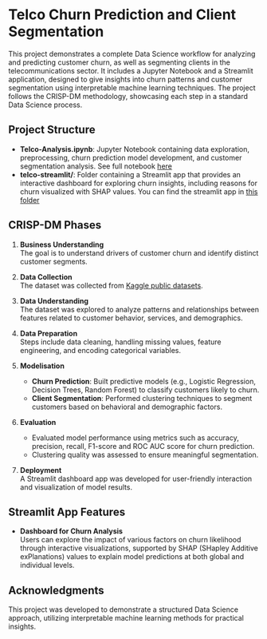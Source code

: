 # Telco Churn Prediction and Client Segmentation

This project demonstrates a complete Data Science workflow for analyzing and predicting customer churn, as well as segmenting clients in the telecommunications sector. It includes a Jupyter Notebook and a Streamlit application, designed to give insights into churn patterns and customer segmentation using interpretable machine learning techniques. The project follows the CRISP-DM methodology, showcasing each step in a standard Data Science process.

## Project Structure

- **Telco-Analysis.ipynb**: Jupyter Notebook containing data exploration, preprocessing, churn prediction model development, and customer segmentation analysis. See full notebook [here](Telco-Analysis.ipynb)
- **telco-streamlit/**: Folder containing a Streamlit app that provides an interactive dashboard for exploring churn insights, including reasons for churn visualized with SHAP values. You can find the streamlit app in [this folder](telco-streamlit)

## CRISP-DM Phases

1. **Business Understanding**  
   The goal is to understand drivers of customer churn and identify distinct customer segments.

2. **Data Collection**  
   The dataset was collected from [Kaggle public datasets](https://www.kaggle.com/datasets/blastchar/telco-customer-churn).

3. **Data Understanding**  
   The dataset was explored to analyze patterns and relationships between features related to customer behavior, services, and demographics.

4. **Data Preparation**  
   Steps include data cleaning, handling missing values, feature engineering, and encoding categorical variables.

5. **Modelisation**  
   - **Churn Prediction**: Built predictive models (e.g., Logistic Regression, Decision Trees, Random Forest) to classify customers likely to churn.
   - **Client Segmentation**: Performed clustering techniques to segment customers based on behavioral and demographic factors.

6. **Evaluation**  
   - Evaluated model performance using metrics such as accuracy, precision, recall, F1-score and ROC AUC score for churn prediction.
   - Clustering quality was assessed to ensure meaningful segmentation.

7. **Deployment**  
   A Streamlit dashboard app was developed for user-friendly interaction and visualization of model results.

## Streamlit App Features

- **Dashboard for Churn Analysis**  
   Users can explore the impact of various factors on churn likelihood through interactive visualizations, supported by SHAP (SHapley Additive exPlanations) values to explain model predictions at both global and individual levels.

## Acknowledgments

This project was developed to demonstrate a structured Data Science approach, utilizing interpretable machine learning methods for practical insights.
